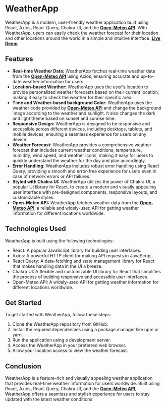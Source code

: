 # WeatherApp

WeatherApp is a modern, user-friendly weather application built using React, Axios, React Query, Chakra UI, and the **<a href="https://open-meteo.com/en/docs" target="_blank">Open-Meteo API</a>**. With WeatherApp, users can easily check the weather forecast for their location and other locations around the world in a simple and intuitive interface. **<a href="https://weather-rgd.netlify.app/" target="_blank">Live Demo</a>**

## Features

- **Real-time Weather Data:** WeatherApp fetches real-time weather data from the **<a href="https://open-meteo.com/en/docs" target="_blank">Open-Meteo API</a>** using Axios, ensuring accurate and up-to-date weather information for users.
- **Location-based Weather:** WeatherApp uses the user's location to provide personalized weather forecasts based on their current location, making it easy to check the weather for their specific area.
- **Time and Weather-based background Color:** WeatherApp uses the weather code provided by **<a href="https://open-meteo.com/en/docs" target="_blank">Open-Meteo API</a>** and change the background image according to the weather and sunlight. It also changes the dark and light theme based on sunset and sunrise time.
- **Responsive Design:** WeatherApp is designed to be responsive and accessible across different devices, including desktops, tablets, and mobile devices, ensuring a seamless experience for users on any device.
- **Weather Forecast:** WeatherApp provides a comprehensive weather forecast that includes current weather conditions, temperature, humidity, wind speed, and weather icons, making it easy for users to quickly understand the weather for the day and plan accordingly.
- **Error Handling:** WeatherApp includes robust error handling using React Query, providing a smooth and error-free experience for users even in case of network errors or API failures.
- **Styled with Chakra UI:** WeatherApp utilizes the power of Chakra UI, a popular UI library for React, to create a modern and visually appealing user interface with pre-designed components, responsive layouts, and customizable styles.
- **Open-Meteo API:** WeatherApp fetches weather data from the **<a href="https://open-meteo.com/en/docs" target="_blank">Open-Meteo API</a>**, a reliable and widely-used API for getting weather information for different locations worldwide.

## Technologies Used

WeatherApp is built using the following technologies:

- React: A popular JavaScript library for building user interfaces.
- Axios: A powerful HTTP client for making API requests in JavaScript.
- React Query: A data-fetching and state management library for React that makes handling data in the UI a breeze.
- Chakra UI: A flexible and customizable UI library for React that simplifies the process of building responsive and accessible user interfaces.
- Open-Meteo API: A widely-used API for getting weather information for different locations worldwide.

## Get Started

To get started with WeatherApp, follow these steps:

1. Clone the WeatherApp repository from GitHub.
2. Install the required dependencies using a package manager like npm or yarn.
3. Run the application using a development server.
4. Access the WeatherApp in your preferred web browser.
5. Allow your location access to view the weather forecast.

## Conclusion

WeatherApp is a feature-rich and visually appealing weather application that provides real-time weather information for users worldwide. Built using React, Axios, React Query, Chakra UI, and the **<a href="https://open-meteo.com/en/docs" target="_blank">Open-Meteo API</a>**, WeatherApp offers a seamless and stylish experience for users to stay updated with the latest weather conditions.
